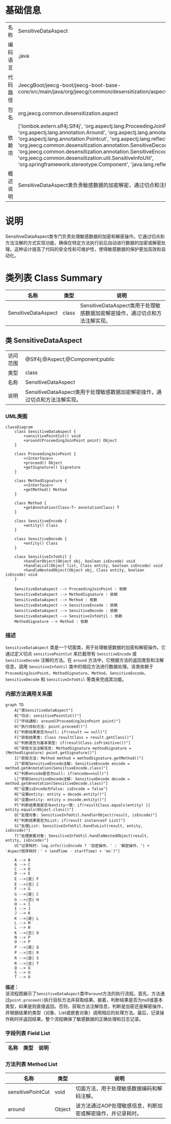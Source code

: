 # 基础信息

|      |      |
|------|------|
| 名称 | SensitiveDataAspect |
| 编码语言 | .java |
| 代码路径 | JeecgBoot/jeecg-boot/jeecg-boot-base-core/src/main/java/org/jeecg/common/desensitization/aspect/SensitiveDataAspect.java |
| 包名 | org.jeecg.common.desensitization.aspect |
| 依赖项 | ['lombok.extern.slf4j.Slf4j', 'org.aspectj.lang.ProceedingJoinPoint', 'org.aspectj.lang.annotation.Around', 'org.aspectj.lang.annotation.Aspect', 'org.aspectj.lang.annotation.Pointcut', 'org.aspectj.lang.reflect.MethodSignature', 'org.jeecg.common.desensitization.annotation.SensitiveDecode', 'org.jeecg.common.desensitization.annotation.SensitiveEncode', 'org.jeecg.common.desensitization.util.SensitiveInfoUtil', 'org.springframework.stereotype.Component', 'java.lang.reflect.Method', 'java.util.List'] |
| 概述说明 | SensitiveDataAspect类负责敏感数据的加密解密，通过切点和注解实现。 |

# 说明

SensitiveDataAspect类专门负责处理敏感数据的加密和解密操作。它通过切点和方法注解的方式实现功能，确保在特定方法执行前后自动进行数据的加密或解密处理。这种设计提高了代码的安全性和可维护性，使得敏感数据的保护更加高效和自动化。

# 类列表 Class Summary

| 名称   | 类型  | 说明 |
|-------|------|-------------|
| SensitiveDataAspect | class | SensitiveDataAspect类用于处理敏感数据加密解密操作，通过切点和方法注解实现。 |



## 类 SensitiveDataAspect

|      |      |
|------|------|
| 访问范围 | @Slf4j;@Aspect;@Component;public |
| 类型 | class |
| 名称 | SensitiveDataAspect |
| 说明 | SensitiveDataAspect类用于处理敏感数据加密解密操作，通过切点和方法注解实现。 |


### UML类图

```mermaid
classDiagram
    class SensitiveDataAspect {
        +sensitivePointCut() void
        +around(ProceedingJoinPoint point) Object
    }

    class ProceedingJoinPoint {
        <<Interface>>
        +proceed() Object
        +getSignature() Signature
    }

    class MethodSignature {
        <<Interface>>
        +getMethod() Method
    }

    class Method {
        +getAnnotation(Class~T~ annotationClass) T
    }

    class SensitiveEncode {
        +entity() Class
    }

    class SensitiveDecode {
        +entity() Class
    }

    class SensitiveInfoUtil {
        +handlerObject(Object obj, boolean isEncode) void
        +handleList(Object list, Class entity, boolean isEncode) void
        +handleNestedObject(Object obj, Class entity, boolean isEncode) void
    }

    SensitiveDataAspect --> ProceedingJoinPoint : 依赖
    SensitiveDataAspect --> MethodSignature : 依赖
    SensitiveDataAspect --> Method : 依赖
    SensitiveDataAspect --> SensitiveEncode : 依赖
    SensitiveDataAspect --> SensitiveDecode : 依赖
    SensitiveDataAspect --> SensitiveInfoUtil : 依赖
    MethodSignature --> Method : 依赖
```

### 描述
`SensitiveDataAspect` 类是一个切面类，用于处理敏感数据的加密和解密操作。它通过定义切点 `sensitivePointCut` 来拦截带有 `SensitiveEncode` 或 `SensitiveDecode` 注解的方法。在 `around` 方法中，它根据方法的返回类型和注解信息，调用 `SensitiveInfoUtil` 类中的相应方法进行数据处理。该类依赖于 `ProceedingJoinPoint`、`MethodSignature`、`Method`、`SensitiveEncode`、`SensitiveDecode` 和 `SensitiveInfoUtil` 等类来完成其功能。


### 内部方法调用关系图

```mermaid
graph TD
    A["类SensitiveDataAspect"]
    B["切点: sensitivePointCut()"]
    C["环绕通知: around(ProceedingJoinPoint point)"]
    D["执行目标方法: point.proceed()"]
    E["判断结果是否为null: if(result == null)"]
    F["获取结果类: Class resultClass = result.getClass()"]
    G["判断是否为基本类型: if(resultClass.isPrimitive())"]
    H["获取方法注解信息: MethodSignature methodSignature = (MethodSignature) point.getSignature()"]
    I["获取方法: Method method = methodSignature.getMethod()"]
    J["获取SensitiveEncode注解: SensitiveEncode encode = method.getAnnotation(SensitiveEncode.class)"]
    K["判断encode是否为null: if(encode==null)"]
    L["获取SensitiveDecode注解: SensitiveDecode decode = method.getAnnotation(SensitiveDecode.class)"]
    M["设置isEncode为false: isEncode = false"]
    N["设置entity: entity = decode.entity()"]
    O["设置entity: entity = encode.entity()"]
    P["判断结果类是否与entity一致: if(resultClass.equals(entity) || entity.equals(Object.class))"]
    Q["处理对象: SensitiveInfoUtil.handlerObject(result, isEncode)"]
    R["判断结果是否为List: if(result instanceof List)"]
    S["处理List: SensitiveInfoUtil.handleList(result, entity, isEncode)"]
    T["处理嵌套对象: SensitiveInfoUtil.handleNestedObject(result, entity, isEncode)"]
    U["记录耗时: log.info((isEncode ? '加密操作，' : '解密操作，') + 'Aspect程序耗时：' + (endTime - startTime) + 'ms')"]

    A --> B
    A --> C
    C --> D
    D --> E
    E -->|是| F
    E -->|否| C
    F --> G
    G -->|是| C
    G -->|否| H
    H --> I
    I --> J
    J --> K
    K -->|是| L
    L --> M
    L --> N
    K -->|否| O
    N --> P
    O --> P
    P -->|是| Q
    P -->|否| R
    R -->|是| S
    R -->|否| T
    Q --> U
    S --> U
    T --> U
```

**描述：**  
该流程图展示了`SensitiveDataAspect`类中`around`方法的执行流程。首先，方法通过`point.proceed()`执行目标方法并获取结果。接着，判断结果是否为null或基本类型，如果是则直接返回。否则，获取方法注解信息，判断是加密还是解密操作，并根据结果的类型（对象、List或嵌套对象）调用相应的处理方法。最后，记录操作耗时并返回结果。整个流程确保了敏感数据的正确处理和日志记录。

### 字段列表 Field List

| 名称  | 类型  | 说明 |
|-------|-------|------|

### 方法列表 Method List

| 名称  | 类型  | 说明 |
|-------|-------|------|
| sensitivePointCut | void | 切面方法，用于处理敏感数据编码和解码注解。 |
| around | Object | 该方法通过AOP处理敏感信息，判断加密或解密操作，并记录耗时。 |




